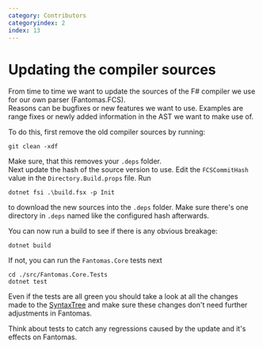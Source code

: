```yaml
---
category: Contributors
categoryindex: 2
index: 13
---
```

# Updating the compiler sources

From time to time we want to update the sources of the F# compiler we use for our own parser (Fantomas.FCS).  
Reasons can be bugfixes or new features we want to use.
Examples are range fixes or newly added information in the AST we want to make use of.

To do this, first remove the old compiler sources by running:
```shell
git clean -xdf
```

Make sure, that this removes your `.deps` folder.  
Next update the hash of the source version to use. Edit the `FCSCommitHash` value in the `Directory.Build.props` file.
Run 
```shell
dotnet fsi .\build.fsx -p Init
```
to download the new sources into the `.deps` folder. Make sure there's one directory in `.deps` named like the configured hash afterwards.

You can now run a build to see if there is any obvious breakage:
```shell
dotnet build
```

If not, you can run the `Fantomas.Core` tests next
```shell
cd ./src/Fantomas.Core.Tests
dotnet test
```

Even if the tests are all green you should take a look at all the changes made to the [SyntaxTree](https://github.com/dotnet/fsharp/commits/main/src/Compiler/SyntaxTree) and make sure these changes don't need further adjustments in Fantomas.  

Think about tests to catch any regressions caused by the update and it's effects on Fantomas.

<fantomas-nav previous="{{fsdocs-previous-page-link}}" next="{{fsdocs-next-page-link}}"></fantomas-nav>
